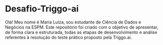 # Desafio-Triggo-ai

Olá! Meu nome é Maria Luiza, sou estudante de Ciência de Dados e Negócios na ESPM.
Este repositório foi criado com o objetivo de apresentar, de forma clara e estruturada, todas as etapas de desenvolvimento e análise referentes à resolução do teste prático proposto pela Triggo.ai.
